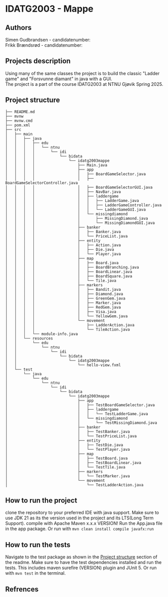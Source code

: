 # IDATG2003 - Mappe

## Authors
Simen Gudbrandsen - candidatenumber: \
Frikk Brændsrød - candidatenumber:

## Projects description
Using many of the same classes the project is to build the classic "Ladder game" and "Forsvunne diamant" in java with a GUI. \
The project is a part of the course IDATG2003 at NTNU Gjøvik Spring 2025.

## Project structure
```
├── README.md
├── mvnw
├── mvnw.cmd
├── pom.xml
├── src
│   ├── main
│   │   ├── java
│   │   │   ├── edu
│   │   │   │   └── ntnu
│   │   │   │       └── idi
│   │   │   │           └── bidata
│   │   │   │               └── idatg2003mappe
│   │   │   │                   ├── Main.java
│   │   │   │                   ├── app
│   │   │   │                   │   ├── BoardGameSelector.java
│   │   │   │                   │   ├── BoardGameSelectorController.java
│   │   │   │                   │   ├── BoardGameSelectorGUI.java
│   │   │   │                   │   ├── NavBar.java
│   │   │   │                   │   ├── laddergame
│   │   │   │                   │   │   ├── LadderGame.java
│   │   │   │                   │   │   ├── LadderGameController.java
│   │   │   │                   │   │   └── LadderGameGUI.java
│   │   │   │                   │   └── missingdiamond
│   │   │   │                   │       ├── MissingDiamond.java
│   │   │   │                   │       └── MissingDiamondGUI.java
│   │   │   │                   ├── banker
│   │   │   │                   │   ├── Banker.java
│   │   │   │                   │   └── PriceList.java
│   │   │   │                   ├── entity
│   │   │   │                   │   ├── Action.java
│   │   │   │                   │   ├── Die.java
│   │   │   │                   │   └── Player.java
│   │   │   │                   ├── map
│   │   │   │                   │   ├── Board.java
│   │   │   │                   │   ├── BoardBranching.java
│   │   │   │                   │   ├── BoardLinear.java
│   │   │   │                   │   ├── BoardSquare.java
│   │   │   │                   │   └── Tile.java
│   │   │   │                   ├── markers
│   │   │   │                   │   ├── Bandit.java
│   │   │   │                   │   ├── Diamond.java
│   │   │   │                   │   ├── GreenGem.java
│   │   │   │                   │   ├── Marker.java
│   │   │   │                   │   ├── RedGem.java
│   │   │   │                   │   ├── Visa.java
│   │   │   │                   │   └── YellowGem.java
│   │   │   │                   └── movement
│   │   │   │                       ├── LadderAction.java
│   │   │   │                       └── TileAction.java
│   │   │   └── module-info.java
│   │   └── resources
│   │       └── edu
│   │           └── ntnu
│   │               └── idi
│   │                   └── bidata
│   │                       └── idatg2003mappe
│   │                           └── hello-view.fxml
│   └── test
│       └── java
│           └── edu
│               └── ntnu
│                   └── idi
│                       └── bidata
│                           └── idatg2003mappe
│                               ├── app
│                               │   ├── TestBoardGameSelector.java
│                               │   ├── laddergame
│                               │   │   └── TestLadderGame.java
│                               │   └── missingdiamond
│                               │       └── TestMissingDiamond.java
│                               ├── banker
│                               │   ├── TestBanker.java
│                               │   └── TestPriceList.java
│                               ├── entity
│                               │   ├── TestDie.java
│                               │   └── TestPlayer.java
│                               ├── map
│                               │   ├── TestBoard.java
│                               │   ├── TestBoardLinear.java
│                               │   └── TestTile.java
│                               ├── markers
│                               │   └── TestMarker.java
│                               └── movement
│                                   └── TestLadderAction.java
```

## How to run the project
clone the repository to your preferred IDE with java support.
Make sure to use JDK 21 as its the version used in the project and its LTS(Long Term Support).
compile with Apache Maven x.x.x VERSION!
Run the App.java file in the app package.
Or run with ```mvn clean install compile javafx:run```

## How to run the tests
Navigate to the test package as shown in the [Project structure](#project-structure) section of the readme.
Make sure to have the test dependencies installed and run the tests. This includes maven surefire (VERSION) plugin and JUnit 5.
Or run with ```mvn test``` in the terminal.

## Refrences